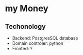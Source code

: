 # my Money



## Techonology

* Backend: PostgresSQL database
* Domain controler: python
* Fronted: ?
